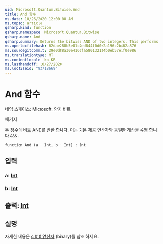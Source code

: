 ```yaml
---
uid: Microsoft.Quantum.Bitwise.And
title: And 함수
ms.date: 10/26/2020 12:00:00 AM
ms.topic: article
qsharp.kind: function
qsharp.namespace: Microsoft.Quantum.Bitwise
qsharp.name: And
qsharp.summary: Returns the bitwise AND of two integers. This performs the same computation as the built-in `&&&` operator.
ms.openlocfilehash: 62dae288b5e81c7ed844f0d0e2a196c2b462a876
ms.sourcegitcommit: 29e0d88a30e4166fa580132124b0eb57e1f0e986
ms.translationtype: MT
ms.contentlocale: ko-KR
ms.lasthandoff: 10/27/2020
ms.locfileid: "92718669"
---
```

# <a name="and-function"></a>And 함수

네임 스페이스: [Microsoft. 양자 비트](xref:Microsoft.Quantum.Bitwise)

패키지 [](https://nuget.org/packages/)


두 정수의 비트 AND를 반환 합니다.
이는 기본 제공 연산자와 동일한 계산을 수행 합니다 `&&&` .

```qsharp
function And (a : Int, b : Int) : Int
```


## <a name="input"></a>입력

### <a name="a--int"></a>a: [Int](xref:microsoft.quantum.lang-ref.int)




### <a name="b--int"></a>b: [Int](xref:microsoft.quantum.lang-ref.int)





## <a name="output--int"></a>출력: [Int](xref:microsoft.quantum.lang-ref.int)



## <a name="remarks"></a>설명

자세한 내용은 [c # &amp; 연산자](https://docs.microsoft.com/dotnet/csharp/language-reference/operators/and-operator) (binary)를 참조 하세요.